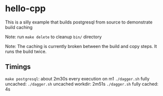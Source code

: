 # hello-cpp

This is a silly example that builds postgresql from source to demonstrate build caching

Note: run `make delete` to cleanup `bin/` directory

Note: The caching is currently broken between the build and copy steps. It runs the build twice.

## Timings

`make postgresql`: about 2m30s every execution on m1
`./dagger.sh` fully uncached: 
`./dagger.sh` uncached workdir: 2m51s
`./dagger.sh` fully cached: 4s
